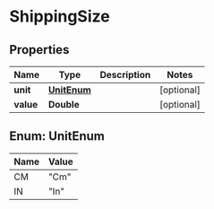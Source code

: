 
# ShippingSize

## Properties
Name | Type | Description | Notes
------------ | ------------- | ------------- | -------------
**unit** | [**UnitEnum**](#UnitEnum) |  |  [optional]
**value** | **Double** |  |  [optional]


<a name="UnitEnum"></a>
## Enum: UnitEnum
Name | Value
---- | -----
CM | &quot;Cm&quot;
IN | &quot;In&quot;



